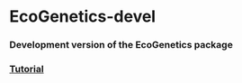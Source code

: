 <h1> EcoGenetics-devel </h1>
<h3> Development version of the EcoGenetics package </h3>

<h3><a href=https://leandroroser.github.io/EcoGenetics-Tutorial/> Tutorial </a></h3>
